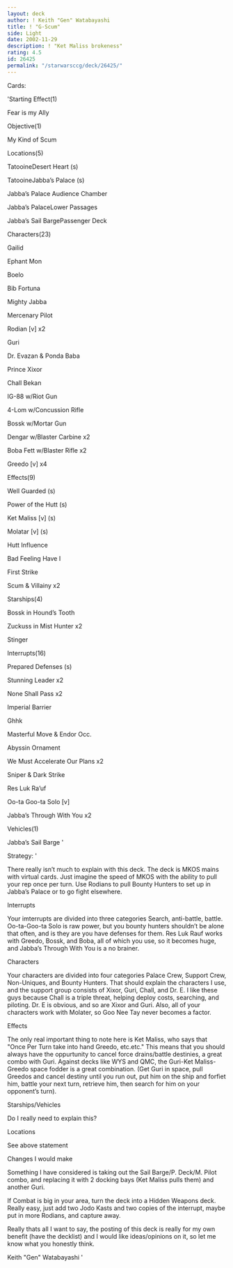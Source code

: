 ```yaml
---
layout: deck
author: ! Keith "Gen" Watabayashi
title: ! "G-Scum"
side: Light
date: 2002-11-29
description: ! "Ket Maliss brokeness"
rating: 4.5
id: 26425
permalink: "/starwarsccg/deck/26425/"
---
```

Cards: 

'Starting Effect(1)

Fear is my Ally


Objective(1)

My Kind of Scum


Locations(5)

TatooineDesert Heart  (s)

TatooineJabba’s Palace (s)

Jabba’s Palace Audience Chamber

Jabba’s PalaceLower Passages

Jabba’s Sail BargePassenger Deck


Characters(23)

Gailid

Ephant Mon

Boelo

Bib Fortuna

Mighty Jabba

Mercenary Pilot

Rodian [v] x2

Guri

Dr. Evazan & Ponda Baba

Prince Xixor

Chall Bekan

IG-88 w/Riot Gun

4-Lom w/Concussion Rifle

Bossk w/Mortar Gun

Dengar w/Blaster Carbine x2

Boba Fett w/Blaster Rifle x2

Greedo [v] x4


Effects(9)

Well Guarded (s)

Power of the Hutt (s)

Ket Maliss [v] (s)

Molatar [v] (s)

Hutt Influence

Bad Feeling Have I

First Strike 

Scum & Villainy x2


Starships(4)

Bossk in Hound’s Tooth

Zuckuss in Mist Hunter x2

Stinger


Interrupts(16)

Prepared Defenses (s)

Stunning Leader x2

None Shall Pass x2

Imperial Barrier

Ghhk

Masterful Move & Endor Occ.

Abyssin Ornament

We Must Accelerate Our Plans x2

Sniper & Dark Strike

Res Luk Ra’uf

Oo-ta Goo-ta Solo [v]

Jabba’s Through With You x2


Vehicles(1)

Jabba’s Sail Barge '

Strategy: '

There really isn’t much to explain with this deck. The deck is MKOS mains with virtual cards. Just imagine the speed of MKOS  with the ability to pull your rep once per turn. Use Rodians to pull Bounty Hunters to set up in Jabba’s Palace or to go fight elsewhere.


Interrupts


Your imterrupts are divided into three categories Search, anti-battle, battle. Oo-ta-Goo-ta Solo is raw power, but you bounty hunters shouldn’t be alone that often, and is they are you have defenses for them. Res Luk Rauf works with Greedo, Bossk, and Boba, all of which you use, so it becomes huge, and Jabba’s Through With You is a no brainer.


Characters


Your characters are divided into four categories Palace Crew, Support Crew, Non-Uniques, and Bounty Hunters. That should explain the characters I use, and the support group consists of Xixor, Guri, Chall, and Dr. E. I like these guys because Chall is a triple threat, helping deploy costs, searching, and piloting. Dr. E is obvious, and so are Xixor and Guri. Also, all of your characters work with Molater, so Goo Nee Tay never becomes a factor.


Effects


The only real important thing to note here is Ket Maliss, who says that "Once Per Turn take into hand Greedo, etc.etc." This means that you should always have the oppurtunity to cancel force drains/battle destinies, a great combo with Guri. Against decks like WYS and QMC, the Guri-Ket Maliss-Greedo space fodder is a great combination. (Get Guri in space, pull Greedos and cancel destiny until you run out, put him on the ship and forfiet him, battle your next turn, retrieve him, then search for him on your opponent’s turn).


Starships/Vehicles


Do I really need to explain this?


Locations


See above statement



Changes I would make


Something I have considered is taking out the Sail Barge/P. Deck/M. Pilot combo, and replacing it with 2 docking bays (Ket Maliss pulls them) and another Guri.


If Combat is big in your area, turn the deck into a Hidden Weapons deck. Really easy, just add two Jodo Kasts and two copies of the interrupt, maybe put in more Rodians, and capture away.



Really thats all I want to say, the posting of this deck is really for my own benefit (have the decklist) and I would like ideas/opinions on it, so let me know what you honestly think.


Keith "Gen" Watabayashi '
